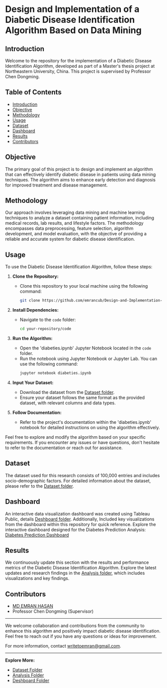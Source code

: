# Design and Implementation of a Diabetic Disease Identification Algorithm Based on Data Mining

## Introduction

Welcome to the repository for the implementation of a Diabetic Disease Identification Algorithm, developed as part of a Master's thesis project at Northeastern University, China. This project is supervised by Professor Chen Dongming.

## Table of Contents

- [Introduction](#introduction)
- [Objective](#objective)
- [Methodology](#methodology)
- [Usage](#usage)
- [Dataset](#dataset)
- [Dashboard](#dashboard)
- [Results](#results)
- [Contributors](#contributors)

## Objective

The primary goal of this project is to design and implement an algorithm that can effectively identify diabetic disease in patients using data mining techniques. The algorithm aims to enhance early detection and diagnosis for improved treatment and disease management.

## Methodology

Our approach involves leveraging data mining and machine learning techniques to analyze a dataset containing patient information, including medical records, lab results, and lifestyle factors. The methodology encompasses data preprocessing, feature selection, algorithm development, and model evaluation, with the objective of providing a reliable and accurate system for diabetic disease identification.

## Usage

To use the Diabetic Disease Identification Algorithm, follow these steps:

1. **Clone the Repository:**
   - Clone this repository to your local machine using the following command:
     ```bash
     git clone https://github.com/emrancub/Design-and-Implementation-of-a-Diabetic-Disease.git
     ```

2. **Install Dependencies:**
   - Navigate to the `code` folder:
     ```bash
     cd your-repository/code
     ```

3. **Run the Algorithm:**
   - Open the 'diabeties.ipynb' Jupyter Notebook located in the `code` folder.
   - Run the notebook using Jupyter Notebook or Jupyter Lab. You can use the following command:
     ```bash
     jupyter notebook diabeties.ipynb
     ```

4. **Input Your Dataset:**
   - Download the dataset from the [Dataset folder](dataset).
   - Ensure your dataset follows the same format as the provided dataset, with relevant columns and data types.

5. **Follow Documentation:**
   - Refer to the project's documentation within the 'diabeties.ipynb' notebook for detailed instructions on using the algorithm effectively.

Feel free to explore and modify the algorithm based on your specific requirements. If you encounter any issues or have questions, don't hesitate to refer to the documentation or reach out for assistance.



## Dataset

The dataset used for this research consists of 100,000 entries and includes socio-demographic factors. For detailed information about the dataset, please refer to the [Dataset folder](dataset).

## Dashboard

An interactive data visualization dashboard was created using Tableau Public, details [Deshboard folder](deshboard). Additionally, Included key visualizations from the dashboard within this repository for quick reference. Explore the interactive dashboard designed for the Diabetes Prediction Analysis:
[Diabetes Prediction Dashboard](https://public.tableau.com/app/profile/md.emran.hasan/viz/DesignandImplementationofaDiabeticDisease_17006403484550/Dashboard1)

## Results

We continuously update this section with the results and performance metrics of the Diabetic Disease Identification Algorithm. Explore the latest updates and research findings in the [Analysis folder](analysis), which includes visualizations and key findings.

## Contributors

- [MD EMRAN HASAN](mailto:writetoemran@gmail.com)
- Professor Chen Dongming (Supervisor)

---

We welcome collaboration and contributions from the community to enhance this algorithm and positively impact diabetic disease identification. Feel free to reach out if you have any questions or ideas for improvement.

For more information, contact [writetoemran@gmail.com](mailto:writetoemran@gmail.com).

---

**Explore More:**
- [Dataset Folder](dataset)
- [Analysis Folder](analysis)
- [Deshboard Folder](deshboard)

